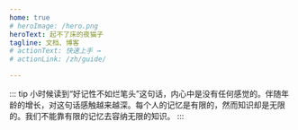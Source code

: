 ```yaml
---
home: true
# heroImage: /hero.png
heroText: 起不了床的夜猫子
tagline: 文档、博客
# actionText: 快速上手 →
# actionLink: /zh/guide/

---
```

::: tip
小时候读到“好记性不如烂笔头”这句话，内心中是没有任何感觉的。伴随年龄的增长，对这句话感触越来越深。每个人的记忆是有限的，然而知识却是无限的。我们不能靠有限的记忆去容纳无限的知识。
:::